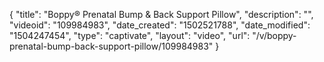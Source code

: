 {
    "title": "Boppy&reg; Prenatal Bump &amp; Back Support Pillow",
    "description": "",
    "videoid": "109984983",
    "date_created": "1502521788",
    "date_modified": "1504247454",
    "type": "captivate",
    "layout": "video",
    "url": "\/v\/boppy-prenatal-bump-back-support-pillow\/109984983"
}